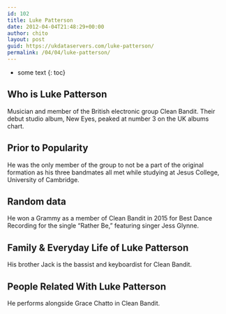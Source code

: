 ```yaml
---
id: 102
title: Luke Patterson
date: 2012-04-04T21:48:29+00:00
author: chito
layout: post
guid: https://ukdataservers.com/luke-patterson/
permalink: /04/04/luke-patterson/
---
```


* some text
{: toc}


## Who is  Luke Patterson
                  
                  
                  
Musician and member of the British electronic group Clean Bandit. Their debut studio album, New Eyes, peaked at number 3 on the UK albums chart.
                  
                
                
                
## Prior to Popularity 
                  
                  
                  
He was the only member of the group to not be a part of the original formation as his three bandmates all met while studying at Jesus College, University of Cambridge.
                  
                
                
                
## Random data 
                  
                  
                  
He won a Grammy as a member of Clean Bandit in 2015 for Best Dance Recording for the single &#8220;Rather Be,&#8221; featuring singer Jess Glynne.
                  
                
                
                
## Family & Everyday Life of Luke Patterson
                  
                  
                  
His brother Jack is the bassist and keyboardist for Clean Bandit.
                  
                
                
                
## People Related With  Luke Patterson
                  
                  
                  
He performs alongside Grace Chatto in Clean Bandit.
                  
                
              
            
          
          
          
    
    
  
